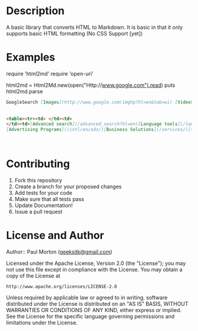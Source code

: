 Description
===========

A basic library that converts HTML to Markdown. It is basic in that it only supports basic HTML formatting (No CSS Support [yet])

Examples
========

require 'html2md'
require 'open-uri'

html2md = Html2Md.new(open("Http://www.google.com").read)
puts html2md.parse

``` markdown
GoogleSearch [Images](http://www.google.com/imghp?hl=en&tab=wi) [Videos](http://video.google.com/?hl=en&tab=wv) [Maps](http://maps.google.com/maps?hl=en&tab=wl) [News](http://news.google.com/nwshp?hl=en&tab=wn) [Shopping](http://www.google.com/shopping?hl=en&tab=wf) [Gmail](https://mail.google.com/mail/?tab=wm) [More »](http://www.google.com/intl/en/options/)[iGoogle](/url?sa=p&pref=ig&pval=3&q=http://www.google.com/ig%3Fhl%3Den%26source%3Diglk&usg=AFQjCNFA18XPfgb7dKnXfKz7x7g1GDH1tg) | [Web History](http://www.google.com/history/optout?hl=en) | [Settings](/preferences?hl=en) | [Sign in](https://accounts.google.com/ServiceLogin?hl=en&continue=http://www.google.com/)  
  
  
<table><tr><td> </td><td>  
</td><td>[Advanced search](/advanced_search?hl=en)[Language tools](/language_tools?hl=en)</td></tr></table>  
[Advertising Programs](/intl/en/ads/)[Business Solutions](/services/)[+Google](https://plus.google.com/116899029375914044550)[About Google](/intl/en/about.html)© 2012 - [Privacy](/intl/en/privacy.html)

 
```


Contributing
============
1. Fork this repository
2. Create a branch for your proposed changes
3. Add tests for your code
4. Make sure that all tests pass
5. Update Documentation!
6. Issue a pull request

License and Author
==================
Author:: Paul Morton (<geeksitk@gmail.com>)

Licensed under the Apache License, Version 2.0 (the "License");
you may not use this file except in compliance with the License.
You may obtain a copy of the License at

    http://www.apache.org/licenses/LICENSE-2.0

Unless required by applicable law or agreed to in writing, software
distributed under the License is distributed on an "AS IS" BASIS,
WITHOUT WARRANTIES OR CONDITIONS OF ANY KIND, either express or implied.
See the License for the specific language governing permissions and
limitations under the License.